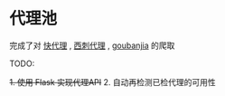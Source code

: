 # 代理池

完成了对
[快代理](http://www.kuaidaili.com/) ,
[西刺代理](http://www.xicidaili.com/) ,
[goubanjia](http://www.goubanjia.com/)
的爬取


TODO:

~~1. 使用 Flask 实现代理API~~
2. 自动再检测已检代理的可用性